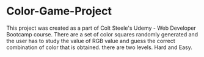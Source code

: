 # Color-Game-Project
This project was created as a part of Colt Steele's Udemy - Web Developer Bootcamp course. There are a set of color squares randomly generated and the user has to study the value of RGB value and guess the correct combination of color that is obtained. there are two levels. Hard and Easy. 
